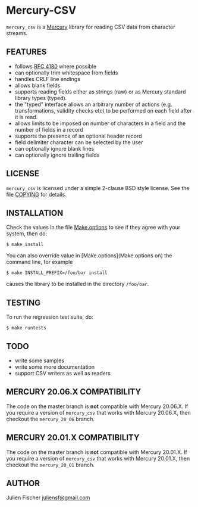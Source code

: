 # Mercury-CSV

`mercury_csv` is a [Mercury](http://www.mercurylang.org) library for reading
CSV data from character streams.

## FEATURES

* follows [RFC 4180](https://tools.ietf.org/rfc/rfc4180.txt) where possible
* can optionally trim whitespace from fields
* handles CRLF line endings
* allows blank fields
* supports reading fields either as strings (raw) or as Mercury standard
  library types (typed).
* the "typed" interface allows an arbitrary number of actions
  (e.g. transformations, validity checks etc) to be performed on
  each field after it is read.
* allows limits to be imposed on number of characters in a field
  and the number of fields in a record
* supports the presence of an optional header record
* field delimiter character can be selected by the user
* can optionally ignore blank lines
* can optionally ignore trailing fields

## LICENSE

`mercury_csv` is licensed under a simple 2-clause BSD style license.
See the file [COPYING](COPYING) for details. 

## INSTALLATION

Check the values in the file [Make.options](Make.options) to see if they agree
with your system, then do:

    $ make install

You can also override value in [Make.options](Make.options on) the command
line, for example

    $ make INSTALL_PREFIX=/foo/bar install

causes the library to be installed in the directory `/foo/bar`.

## TESTING

To run the regression test suite, do:

    $ make runtests

## TODO

* write some samples
* write some more documentation
* support CSV writers as well as readers

## MERCURY 20.06.X COMPATIBILITY

The code on the master branch is **not** compatible with Mercury 20.06.X.
If you require a version of `mercury_csv` that works with Mercury 20.06.X,
then checkout the `mercury_20_06` branch.

## MERCURY 20.01.X COMPATIBILITY

The code on the master branch is **not** compatible with Mercury 20.01.X.
If you require a version of `mercury_csv` that works with Mercury 20.01.X,
then checkout the `mercury_20_01` branch.

## AUTHOR

Julien Fischer <juliensf@gmail.com>
